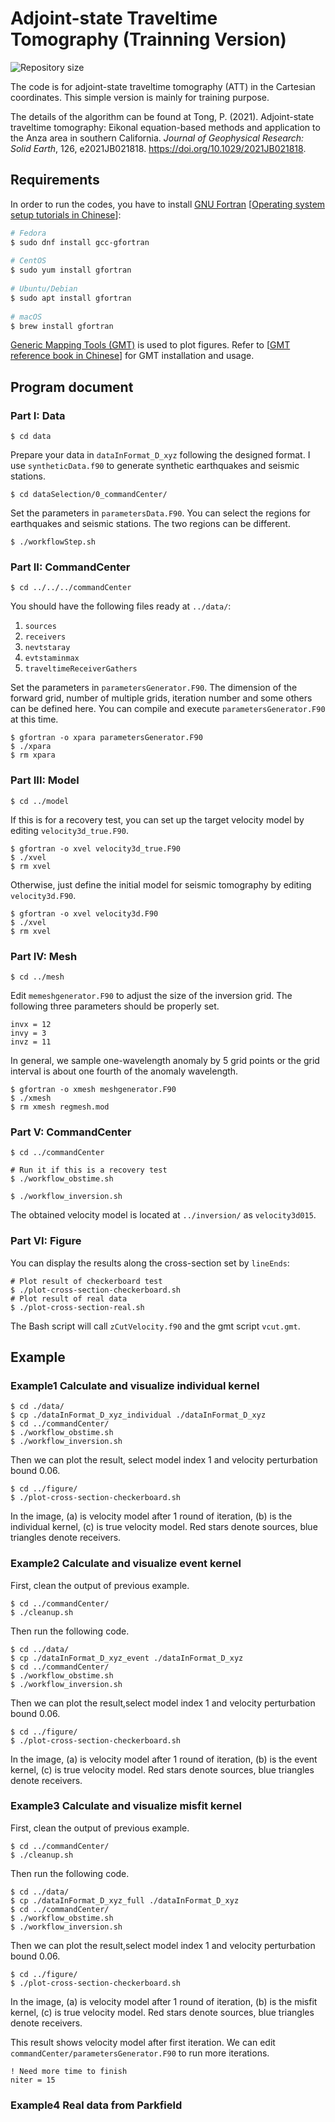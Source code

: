 # Adjoint-state Traveltime Tomography (Trainning Version)

![Repository size](https://img.shields.io/github/repo-size/MIGG-NTU/ATT_Training)

The code is for adjoint-state traveltime tomography (ATT) in the Cartesian coordinates.
This simple version is mainly for training purpose.

The details of the algorithm can be found at
Tong, P. (2021).
Adjoint-state traveltime tomography: Eikonal equation-based methods and application to the Anza area in southern California.
*Journal of Geophysical Research: Solid Earth*, 126, e2021JB021818.
https://doi.org/10.1029/2021JB021818.

## Requirements

In order to run the codes, you have to install [GNU Fortran](https://gcc.gnu.org/fortran/) [[Operating system setup tutorials in Chinese](https://seismo-learn.org/seismology101/computer/setup/)]:

```bash
# Fedora
$ sudo dnf install gcc-gfortran
    
# CentOS
$ sudo yum install gfortran
    
# Ubuntu/Debian
$ sudo apt install gfortran
    
# macOS
$ brew install gfortran
```

[Generic Mapping Tools (GMT)](https://www.generic-mapping-tools.org/) is used to plot figures.
Refer to [[GMT reference book in Chinese](https://docs.gmt-china.org/latest/install/)] for GMT installation and usage.

## Program document

### Part I: Data

```shell
$ cd data
```

Prepare your data in `dataInFormat_D_xyz` following the designed format.
I use `syntheticData.f90` to generate synthetic earthquakes and seismic stations.


```shell
$ cd dataSelection/0_commandCenter/
```

Set the parameters in `parametersData.F90`.
You can select the regions for earthquakes and seismic stations.
The two regions can be different.

```shell
$ ./workflowStep.sh
```

### Part II: CommandCenter

```shell
$ cd ../../../commandCenter
```

You should have the following files ready at `../data/`:
1. `sources`
2. `receivers`
3. `nevtstaray`
4. `evtstaminmax`
5. `traveltimeReceiverGathers`

Set the parameters in `parametersGenerator.F90`. The dimension of the forward grid,
number of multiple grids, iteration number and some others can be defined here.
You can compile and execute `parametersGenerator.F90` at this time.

```shell
$ gfortran -o xpara parametersGenerator.F90
$ ./xpara
$ rm xpara
```

### Part III: Model

```shell
$ cd ../model
```

If this is for a recovery test, you can set up the target velocity model by editing `velocity3d_true.F90`.

```shell
$ gfortran -o xvel velocity3d_true.F90
$ ./xvel
$ rm xvel
```

Otherwise, just define the initial model for seismic tomography by editing `velocity3d.F90`.
```shell
$ gfortran -o xvel velocity3d.F90
$ ./xvel
$ rm xvel
```

### Part IV: Mesh

```shell
$ cd ../mesh
```

Edit `memeshgenerator.F90` to adjust the size of the inversion grid.
The following three parameters should be properly set.

```Fortran
invx = 12
invy = 3
invz = 11
```

In general, we sample one-wavelength anomaly by 5 grid points or the grid interval
is about one fourth of the anomaly wavelength.

```shell
$ gfortran -o xmesh meshgenerator.F90
$ ./xmesh
$ rm xmesh regmesh.mod
```

### Part V: CommandCenter

```shell
$ cd ../commandCenter

# Run it if this is a recovery test
$ ./workflow_obstime.sh

$ ./workflow_inversion.sh
```

The obtained velocity model is located at `../inversion/` as `velocity3d015`.

### Part VI: Figure

You can display the results along the cross-section set by `lineEnds`:

```shell
# Plot result of checkerboard test
$ ./plot-cross-section-checkerboard.sh
# Plot result of real data
$ ./plot-cross-section-real.sh
```

The Bash script will call `zCutVelocity.f90` and the gmt script `vcut.gmt`.

## Example

### Example1 Calculate and visualize individual kernel
```shell
$ cd ./data/
$ cp ./dataInFormat_D_xyz_individual ./dataInFormat_D_xyz
$ cd ../commandCenter/
$ ./workflow_obstime.sh
$ ./workflow_inversion.sh
```
Then we can plot the result, select model index 1 and velocity perturbation bound 0.06.
```shell
$ cd ../figure/
$ ./plot-cross-section-checkerboard.sh
```
In the image, (a) is velocity model after 1 round of iteration, (b) is the individual kernel, (c) is true velocity model. Red stars denote sources, blue triangles denote receivers.

### Example2 Calculate and visualize event kernel
First, clean the output of previous example.
```shell
$ cd ../commandCenter/
$ ./cleanup.sh
```
Then run the following code.
```shell
$ cd ../data/
$ cp ./dataInFormat_D_xyz_event ./dataInFormat_D_xyz
$ cd ../commandCenter/
$ ./workflow_obstime.sh
$ ./workflow_inversion.sh
```
Then we can plot the result,select model index 1 and velocity perturbation bound 0.06.
```shell
$ cd ../figure/
$ ./plot-cross-section-checkerboard.sh
```
In the image, (a) is velocity model after 1 round of iteration, (b) is the event kernel, (c) is true velocity model. Red stars denote sources, blue triangles denote receivers.
### Example3 Calculate and visualize misfit kernel
First, clean the output of previous example.
```shell
$ cd ../commandCenter/
$ ./cleanup.sh
```
Then run the following code.
```shell
$ cd ../data/
$ cp ./dataInFormat_D_xyz_full ./dataInFormat_D_xyz
$ cd ../commandCenter/
$ ./workflow_obstime.sh
$ ./workflow_inversion.sh
```
Then we can plot the result,select model index 1 and velocity perturbation bound 0.06.
``` shell
$ cd ../figure/
$ ./plot-cross-section-checkerboard.sh
```
In the image, (a) is velocity model after 1 round of iteration, (b) is the misfit kernel, (c) is true velocity model. Red stars denote sources, blue triangles denote receivers.

This result shows velocity model after first iteration. We can edit `commandCenter/parametersGenerator.F90` to run more iterations.
```Fortran
! Need more time to finish
niter = 15
```
### Example4 Real data from Parkfield